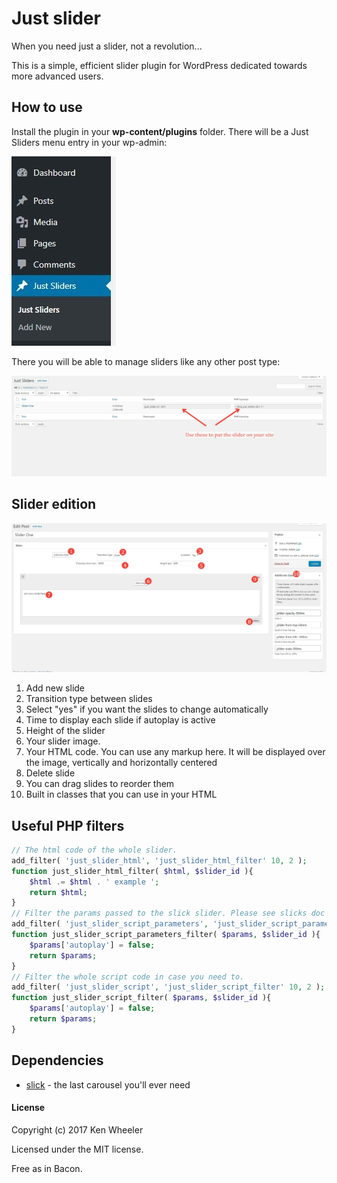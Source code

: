 # Just slider
When you need just a slider, not a revolution...

This is a simple, efficient slider plugin for WordPress dedicated towards more advanced users.

## How to use
Install the plugin in your **wp-content/plugins** folder. There will be a Just Sliders menu entry in your wp-admin:

![Doc image](img/doc1.jpg?raw=true)

There you will be able to manage sliders like any other post type:

![Doc image](img/doc2.jpg?raw=true)

## Slider edition

![Doc image](img/doc3.jpg?raw=true)

1. Add new slide
2. Transition type between slides
3. Select "yes" if you want the slides to change automatically
4. Time to display each slide if autoplay is active
5. Height of the slider
6. Your slider image.
7. Your HTML code. You can use any markup here. It will be displayed over the image, vertically and horizontally centered
8. Delete slide
9. You can drag slides to reorder them
10. Built in classes that you can use in your HTML

## Useful PHP filters
```php
// The html code of the whole slider.
add_filter( 'just_slider_html', 'just_slider_html_filter' 10, 2 );
function just_slider_html_filter( $html, $slider_id ){
    $html .= $html . ' example ';
    return $html;
}
// Filter the params passed to the slick slider. Please see slicks doc to check the full parameter list.
add_filter( 'just_slider_script_parameters', 'just_slider_script_parameters_filter' 10, 2 );
function just_slider_script_parameters_filter( $params, $slider_id ){
    $params['autoplay'] = false;
    return $params;
}
// Filter the whole script code in case you need to.
add_filter( 'just_slider_script', 'just_slider_script_filter' 10, 2 );
function just_slider_script_filter( $params, $slider_id ){
    $params['autoplay'] = false;
    return $params;
}
```

## Dependencies
* [slick](https://github.com/kenwheeler/slick/) - the last carousel you'll ever need

#### License

Copyright (c) 2017 Ken Wheeler

Licensed under the MIT license.

Free as in Bacon.